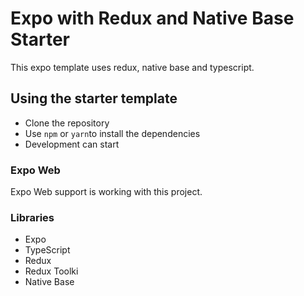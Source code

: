 # Expo with Redux and Native Base Starter

This expo template uses redux, native base and typescript.

## Using the starter template

- Clone the repository
- Use `npm` or `yarn`to install the dependencies
- Development can start

### Expo Web

Expo Web support is working with this project.

### Libraries

- Expo
- TypeScript
- Redux
- Redux Toolki
- Native Base
